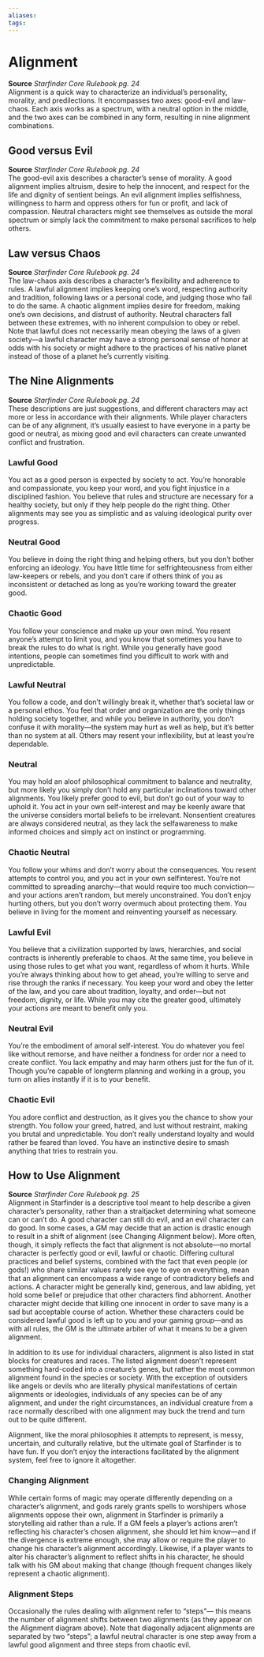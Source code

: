 ```yaml
---
aliases: 
tags: 
---
```


# Alignment

**Source** _Starfinder Core Rulebook pg. 24_  
Alignment is a quick way to characterize an individual’s personality, morality, and predilections. It encompasses two axes: good-evil and law-chaos. Each axis works as a spectrum, with a neutral option in the middle, and the two axes can be combined in any form, resulting in nine alignment combinations.  

## Good versus Evil

**Source** _Starfinder Core Rulebook pg. 24_  
The good-evil axis describes a character’s sense of morality. A good alignment implies altruism, desire to help the innocent, and respect for the life and dignity of sentient beings. An evil alignment implies selfishness, willingness to harm and oppress others for fun or profit, and lack of compassion. Neutral characters might see themselves as outside the moral spectrum or simply lack the commitment to make personal sacrifices to help others.  

## Law versus Chaos

**Source** _Starfinder Core Rulebook pg. 24_  
The law-chaos axis describes a character’s flexibility and adherence to rules. A lawful alignment implies keeping one’s word, respecting authority and tradition, following laws or a personal code, and judging those who fail to do the same. A chaotic alignment implies desire for freedom, making one’s own decisions, and distrust of authority. Neutral characters fall between these extremes, with no inherent compulsion to obey or rebel. Note that lawful does not necessarily mean obeying the laws of a given society—a lawful character may have a strong personal sense of honor at odds with his society or might adhere to the practices of his native planet instead of those of a planet he’s currently visiting.  

## The Nine Alignments

**Source** _Starfinder Core Rulebook pg. 24_  
These descriptions are just suggestions, and different characters may act more or less in accordance with their alignments. While player characters can be of any alignment, it’s usually easiest to have everyone in a party be good or neutral, as mixing good and evil characters can create unwanted conflict and frustration.

### Lawful Good

You act as a good person is expected by society to act. You’re honorable and compassionate, you keep your word, and you fight injustice in a disciplined fashion. You believe that rules and structure are necessary for a healthy society, but only if they help people do the right thing. Other alignments may see you as simplistic and as valuing ideological purity over progress.

### Neutral Good

You believe in doing the right thing and helping others, but you don’t bother enforcing an ideology. You have little time for selfrighteousness from either law-keepers or rebels, and you don’t care if others think of you as inconsistent or detached as long as you’re working toward the greater good.

### Chaotic Good

You follow your conscience and make up your own mind. You resent anyone’s attempt to limit you, and you know that sometimes you have to break the rules to do what is right. While you generally have good intentions, people can sometimes find you difficult to work with and unpredictable.

### Lawful Neutral

You follow a code, and don’t willingly break it, whether that’s societal law or a personal ethos. You feel that order and organization are the only things holding society together, and while you believe in authority, you don’t confuse it with morality—the system may hurt as well as help, but it’s better than no system at all. Others may resent your inflexibility, but at least you’re dependable.

### Neutral

You may hold an aloof philosophical commitment to balance and neutrality, but more likely you simply don’t hold any particular inclinations toward other alignments. You likely prefer good to evil, but don’t go out of your way to uphold it. You act in your own self-interest and may be keenly aware that the universe considers mortal beliefs to be irrelevant. Nonsentient creatures are always considered neutral, as they lack the selfawareness to make informed choices and simply act on instinct or programming.

### Chaotic Neutral

You follow your whims and don’t worry about the consequences. You resent attempts to control you, and you act in your own selfinterest. You’re not committed to spreading anarchy—that would require too much conviction—and your actions aren’t random, but merely unconstrained. You don’t enjoy hurting others, but you don’t worry overmuch about protecting them. You believe in living for the moment and reinventing yourself as necessary.

### Lawful Evil

You believe that a civilization supported by laws, hierarchies, and social contracts is inherently preferable to chaos. At the same time, you believe in using those rules to get what you want, regardless of whom it hurts. While you’re always thinking about how to get ahead, you’re willing to serve and rise through the ranks if necessary. You keep your word and obey the letter of the law, and you care about tradition, loyalty, and order—but not freedom, dignity, or life. While you may cite the greater good, ultimately your actions are meant to benefit only you.

### Neutral Evil

You’re the embodiment of amoral self-interest. You do whatever you feel like without remorse, and have neither a fondness for order nor a need to create conflict. You lack empathy and may harm others just for the fun of it. Though you’re capable of longterm planning and working in a group, you turn on allies instantly if it is to your benefit.

### Chaotic Evil

You adore conflict and destruction, as it gives you the chance to show your strength. You follow your greed, hatred, and lust without restraint, making you brutal and unpredictable. You don’t really understand loyalty and would rather be feared than loved. You have an instinctive desire to smash anything that tries to restrain you.  

## How to Use Alignment

**Source** _Starfinder Core Rulebook pg. 25_  
Alignment in Starfinder is a descriptive tool meant to help describe a given character’s personality, rather than a straitjacket determining what someone can or can’t do. A good character can still do evil, and an evil character can do good. In some cases, a GM may decide that an action is drastic enough to result in a shift of alignment (see Changing Alignment below). More often, though, it simply reflects the fact that alignment is not absolute—no mortal character is perfectly good or evil, lawful or chaotic. Differing cultural practices and belief systems, combined with the fact that even people (or gods!) who share similar values rarely see eye to eye on everything, mean that an alignment can encompass a wide range of contradictory beliefs and actions. A character might be generally kind, generous, and law abiding, yet hold some belief or prejudice that other characters find abhorrent. Another character might decide that killing one innocent in order to save many is a sad but acceptable course of action. Whether these characters could be considered lawful good is left up to you and your gaming group—and as with all rules, the GM is the ultimate arbiter of what it means to be a given alignment.  
  
In addition to its use for individual characters, alignment is also listed in stat blocks for creatures and races. The listed alignment doesn’t represent something hard-coded into a creature’s genes, but rather the most common alignment found in the species or society. With the exception of outsiders like angels or devils who are literally physical manifestations of certain alignments or ideologies, individuals of any species can be of any alignment, and under the right circumstances, an individual creature from a race normally described with one alignment may buck the trend and turn out to be quite different.  
  
Alignment, like the moral philosophies it attempts to represent, is messy, uncertain, and culturally relative, but the ultimate goal of Starfinder is to have fun. If you don’t enjoy the interactions facilitated by the alignment system, feel free to ignore it altogether.

### Changing Alignment

While certain forms of magic may operate differently depending on a character’s alignment, and gods rarely grants spells to worshipers whose alignments oppose their own, alignment in Starfinder is primarily a storytelling aid rather than a rule. If a GM feels a player’s actions aren’t reflecting his character’s chosen alignment, she should let him know—and if the divergence is extreme enough, she may allow or require the player to change his character’s alignment accordingly. Likewise, if a player wants to alter his character’s alignment to reflect shifts in his character, he should talk with his GM about making that change (though frequent changes likely represent a chaotic alignment).

### Alignment Steps

Occasionally the rules dealing with alignment refer to “steps”— this means the number of alignment shifts between two alignments (as they appear on the Alignment diagram above). Note that diagonally adjacent alignments are separated by two “steps”; a lawful neutral character is one step away from a lawful good alignment and three steps from chaotic evil.  
